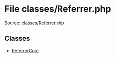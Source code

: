 File classes/Referrer.php
=========

Source: [classes/Referrer.php](https://github.com/PrestaShop/PrestaShop/blob/1.5.0.9/classes/Referrer.php)


Classes
-------

* [ReferrerCore](class.ReferrerCore.md)

